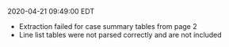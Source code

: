 2020-04-21 09:49:00 EDT


- Extraction failed for case summary tables from page 2
- Line list tables were not parsed correctly and are not included
